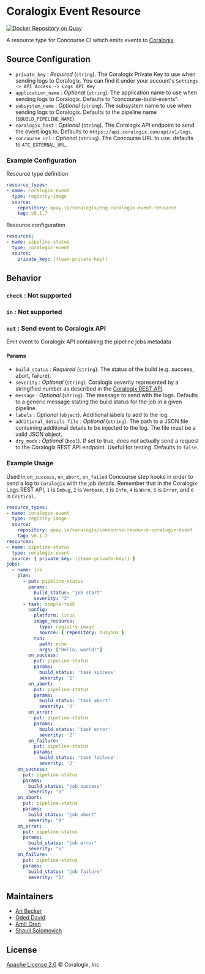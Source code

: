 # Coralogix Event Resource
[![Docker Repository on Quay](https://quay.io/repository/coralogix/eng-coralogix-event-resource/status "Docker Repository on Quay")](https://quay.io/repository/coralogix/eng-coralogix-event-resource)

A resource type for Concourse CI which emits events to [Coralogix](https://coralogix.com/).

## Source Configuration
* `private_key`                : _Required_ (`string`). The Coralogix Private Key to use when sending logs to Coralogix. You can find it under your account's `Settings -> API Access -> Logs API Key`
* `application_name`           : _Optional_ (`string`). The application name to use when sending logs to Coralogix. Defaults to "concourse-build-events".
* `subsystem_name`             : _Optional_ (`string`). The subsystem name to use when sending logs to Coralogix. Defaults to the pipeline name (`$BUILD_PIPELINE_NAME`).
* `coralogix_host`             : _Optional_ (`string`). The Coralogix API endpoint to send the event logs to. Defaults to `https://api.coralogix.com/api/v1/logs`.
* `concourse_url`              : _Optional_ (`string`). The Concourse URL to use. defaults to `ATC_EXTERNAL_URL`.

### Example Configuration

Resource type definition

```yaml
resource_types:
- name: coralogix-event
  type: registry-image
  source:
    repository: quay.io/coralogix/eng-coralogix-event-resource
    tag: v0.1.7
```

Resource configuration
```yaml
resources:
- name: pipeline-status
  type: coralogix-event
  source:
    private_key: ((team-private-key))
```

## Behavior

### `check` : Not supported

### `in` : Not supported

### `out` : Send event to Coralogix API
Emit event to Coralogix API containing the pipeline jobs metadata

#### Params
* `build_status`            : _Required_ (`string`). The status of the build (e.g. success, abort, failure).
* `severity`                : _Optional_ (`string`). Coralogix severity represented by a stringified number as described in the [Coralogix REST API](https://coralogix.com/integrations/coralogix-rest-api/).
* `message`                 : _Optional_ (`string`). The message to send with the logs. Defaults to a generic message stating the build status for the job in a given pipeline.
* `labels`                  : _Optional_ (`object`). Additional labels to add to the log.
* `additional_details_file` : _Optional_ (`string`). The path to a JSON file containing additional details to be injected to the log. The file must be a valid JSON object.
* `dry_mode`                : _Optional_ (`bool`). If set to true, does not actually send a request to the Coralogix REST API endpoint. Useful for testing. Defaults to `false`.

### Example Usage

Used in `on_success`, `on_abort`, `on_failed` Concourse step hooks in order to send a log to `Coralogix` with the job details.
Remember that in the Coralogix Logs REST API, `1` is `Debug`, `2` is `Verbose`, `3` is `Info`, `4` is `Warn`, `5` is `Error`, and `6` is `Critical`.

```yaml
resource_types:
- name: coralogix-event
  type: registry-image
  source:
    repository: quay.io/coralogix/concourse-resource-coralogix-event
    tag: v0.1.7
resources:
- name: pipeline-status
  type: coralogix-event
  source: { private_key: ((team-private-key)) }
jobs:
  - name: job
    plan:
      - put: pipeline-status
        params:
          build_status: "job start"
          severity: "3"
      - task: simple-task
        config:
          platform: linux
          image_resource:
            type: registry-image
            source: { repository: busybox }
          run:
            path: echo
            args: ["Hello, world!"]
        on_success:
          put: pipeline-status
          params:
            build_status: 'task success'
            severity: '1'
        on_abort:
          put: pipeline-status
          params:
            build_status: 'task abort'
            severity: '2'
        on_error:
          put: pipeline-status
          params:
            build_status: 'task error'
            severity: '2'
        on_failure:
          put: pipeline-status
          params:
            build_status: 'task failure'
            severity: '2'
    on_success:
      put: pipeline-status
      params:
        build_status: "job success"
        severity: "3"
    on_abort:
      put: pipeline-status
      params:
        build_status: "job abort"
        severity: "4"
    on_error:
      put: pipeline-status
      params:
        build_status: "job error"
        severity: "5"
    on_failure:
      put: pipeline-status
      params:
        build_status: "job failure"
        severity: "6"
```

## Maintainers
* [Ari Becker](https://github.com/ari-becker)
* [Oded David](https://github.com/oded-dd)
* [Amit Oren](https://github.com/amit-o)
* [Shauli Solomovich](https://github.com/ShauliSolomovich)

## License
[Apache License 2.0](https://www.apache.org/licenses/LICENSE-2.0) © Coralogix, Inc.
